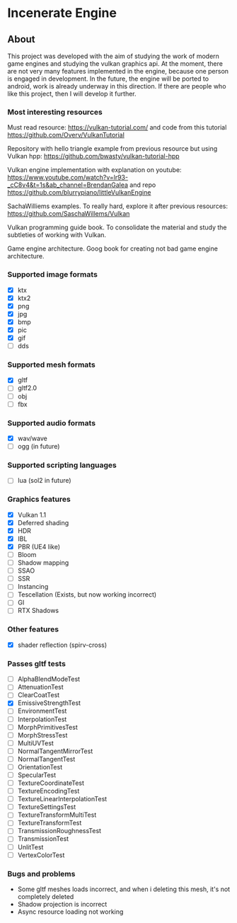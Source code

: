 # Incenerate Engine

## About

This project was developed with the aim of studying the work of modern game engines and studying the vulkan graphics api.  At the moment, there are not very many features implemented in the engine, because one person is engaged in development. In the future, the engine will be ported to android, work is already underway in this direction.  If there are people who like this project, then I will develop it further.
 
### Most interesting resources

Must read resource: https://vulkan-tutorial.com/ and code from this tutorial https://github.com/Overv/VulkanTutorial

Repository with hello triangle example from previous resource but using Vulkan hpp: https://github.com/bwasty/vulkan-tutorial-hpp

Vulkan engine implementation with explanation on youtube: https://www.youtube.com/watch?v=lr93-_cC8v4&t=1s&ab_channel=BrendanGalea  and repo https://github.com/blurrypiano/littleVulkanEngine

SachaWilliems examples. To really hard, explore it after previous resources: https://github.com/SaschaWillems/Vulkan

Vulkan programming guide book. To consolidate the material and study the subtleties of working with Vulkan.

Game engine architecture. Goog book for creating not bad game engine architecture.

### Supported image formats
- [x] ktx
- [x] ktx2
- [x] png
- [x] jpg
- [x] bmp
- [x] pic
- [x] gif
- [ ] dds

### Supported mesh formats
- [x] gltf
- [ ] gltf2.0
- [ ] obj
- [ ] fbx

### Supported audio formats
- [x] wav/wave
- [ ] ogg (in future)

### Supported scripting languages
- [ ] lua (sol2 in future)

### Graphics features
- [x] Vulkan 1.1
- [x] Deferred shading
- [x] HDR
- [x] IBL
- [x] PBR (UE4 like)
- [ ] Bloom
- [ ] Shadow mapping
- [ ] SSAO
- [ ] SSR
- [ ] Instancing
- [ ] Tescellation (Exists, but now working incorrect)
- [ ] GI
- [ ] RTX Shadows

### Other features
- [x] shader reflection (spirv-cross)

### Passes gltf tests
- [ ] AlphaBlendModeTest
- [ ] AttenuationTest
- [ ] ClearCoatTest
- [x] EmissiveStrengthTest
- [ ] EnvironmentTest
- [ ] InterpolationTest
- [ ] MorphPrimitivesTest
- [ ] MorphStressTest
- [ ] MultiUVTest
- [ ] NormalTangentMirrorTest
- [ ] NormalTangentTest
- [ ] OrientationTest
- [ ] SpecularTest
- [ ] TextureCoordinateTest
- [ ] TextureEncodingTest
- [ ] TextureLinearInterpolationTest
- [ ] TextureSettingsTest
- [ ] TextureTransformMultiTest
- [ ] TextureTransformTest
- [ ] TransmissionRoughnessTest
- [ ] TransmissionTest
- [ ] UnlitTest
- [ ] VertexColorTest

### Bugs and problems
- Some gltf meshes loads incorrect, and when i deleting this mesh, it's not completely deleted
- Shadow projection is incorrect
- Async resource loading not working
